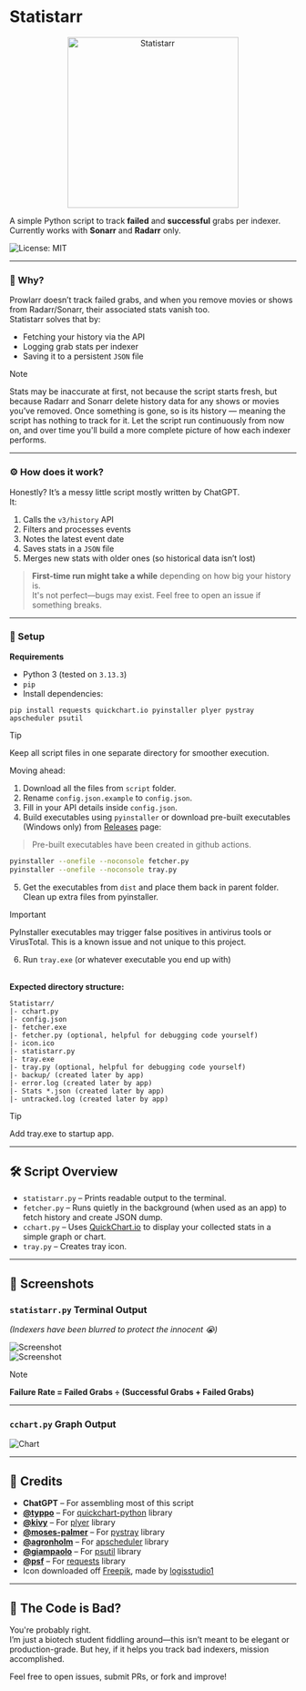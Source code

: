 # Statistarr

<p align="center">
  <img src="https://github.com/user-attachments/assets/db07eb3e-0a64-464e-a686-e3541412abed" width="300" title="Statistarr"/>
</p>

A simple Python script to track **failed** and **successful** grabs per indexer. Currently works with **Sonarr** and **Radarr** only.

![License: MIT](https://img.shields.io/badge/License-MIT-yellow.svg)

---

### 🧐 Why?

Prowlarr doesn’t track failed grabs, and when you remove movies or shows from Radarr/Sonarr, their associated stats vanish too.  
Statistarr solves that by:

- Fetching your history via the API  
- Logging grab stats per indexer  
- Saving it to a persistent `JSON` file  

> [!Note]
> Stats may be inaccurate at first, not because the script starts fresh, but because Radarr and Sonarr delete history data for any shows or movies you’ve removed. Once something is gone, so is its history — meaning the script has nothing to track for it. Let the script run continuously from now on, and over time you'll build a more complete picture of how each indexer performs.

---

### ⚙️ How does it work?

Honestly? It’s a messy little script mostly written by ChatGPT.  
It:

1. Calls the `v3/history` API
2. Filters and processes events
3. Notes the latest event date
4. Saves stats in a `JSON` file  
5. Merges new stats with older ones (so historical data isn’t lost)

> **First-time run might take a while** depending on how big your history is.  
> It's not perfect—bugs may exist. Feel free to open an issue if something breaks.

---

### 🧰 Setup


**Requirements**
- Python 3 (tested on `3.13.3`)
- `pip`
- Install dependencies:

```
pip install requests quickchart.io pyinstaller plyer pystray apscheduler psutil
```

> [!Tip]
> Keep all script files in one separate directory for smoother execution.

Moving ahead:
1. Download all the files from `script` folder.
2. Rename `config.json.example` to `config.json`.
3. Fill in your API details inside `config.json`.
4. Build executables using `pyinstaller` or download pre-built executables (Windows only) from [Releases](https://github.com/lostb053/Statistarr/releases) page:
> Pre-built executables have been created in github actions.

```bash
pyinstaller --onefile --noconsole fetcher.py
pyinstaller --onefile --noconsole tray.py
```
5. Get the executables from `dist` and place them back in parent folder. Clean up extra files from pyinstaller.

> [!Important]
> PyInstaller executables may trigger false positives in antivirus tools or VirusTotal. This is a known issue and not unique to this project.

6. Run `tray.exe` (or whatever executable you end up with)
<br><br>

**Expected directory structure:**
```
Statistarr/
|- cchart.py
|- config.json
|- fetcher.exe
|- fetcher.py (optional, helpful for debugging code yourself)
|- icon.ico
|- statistarr.py
|- tray.exe
|- tray.py (optional, helpful for debugging code yourself)
|- backup/ (created later by app)
|- error.log (created later by app)
|- Stats *.json (created later by app)
|- untracked.log (created later by app)

```

> [!Tip]
> Add tray.exe to startup app.

---

## 🛠 Script Overview

- `statistarr.py` – Prints readable output to the terminal.
- `fetcher.py` – Runs quietly in the background (when used as an app) to fetch history and create JSON dump.
- `cchart.py` – Uses [QuickChart.io](https://quickchart.io/) to display your collected stats in a simple graph or chart.
- `tray.py` – Creates tray icon.

---

## 📸 Screenshots

### `statistarr.py` Terminal Output

_(Indexers have been blurred to protect the innocent 😭)_

![Screenshot](https://github.com/user-attachments/assets/20787e55-4e36-4f30-9b6e-9a2707eee41c)  
![Screenshot](https://github.com/user-attachments/assets/add7f0a2-8306-46a9-ab87-429042c48144)

> [!note]
> **Failure Rate = Failed Grabs ÷ (Successful Grabs + Failed Grabs)**

---

### `cchart.py` Graph Output

![Chart](https://github.com/user-attachments/assets/a7824839-d075-46d2-beeb-77f8687d7a37)

---

## 🙏 Credits

- **ChatGPT** – For assembling most of this script
- **[@typpo](https://github.com/typpo)** – For [quickchart-python](https://github.com/typpo/quickchart-python) library
- **[@kivy](https://github.com/kivy)** – For [plyer](https://github.com/kivy/plyer) library
- **[@moses-palmer](https://github.com/moses-palmer)** – For [pystray](https://github.com/moses-palmer/pystray) library
- **[@agronholm](https://github.com/agronholm)** – For [apscheduler](https://github.com/agronholm/apscheduler) library
- **[@giampaolo](https://github.com/giampaolo)** – For [psutil](https://github.com/giampaolo/psutil) library
- **[@psf](https://github.com/psf)** – For [requests](https://github.com/psf/requests) library
- Icon downloaded off [Freepik](https://www.freepik.com), made by [logisstudio1](https://www.freepik.com/author/logisstudio1/icons)

---

## 🤷 The Code is Bad?

You're probably right.  
I’m just a biotech student fiddling around—this isn’t meant to be elegant or production-grade. But hey, if it helps you track bad indexers, mission accomplished.

Feel free to open issues, submit PRs, or fork and improve!
